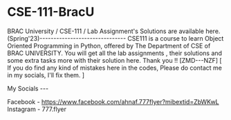 # CSE-111-BracU
BRAC University / CSE-111 / Lab Assignment's Solutions are available here. (Spring'23)-------------------------------
CSE111 is a course to learn Object Oriented Programming in Python, offered by The Department of CSE of BRAC UNIVERSITY. You will get all the lab assignments , their solutions and some extra tasks more with their solution here. Thank you !! [ZMD---NZF] [ If you do find any kind of mistakes here in the codes, Please do contact me in my socials, I'll fix them. ]

My Socials ---

Facebook - https://www.facebook.com/ahnaf.777flyer?mibextid=ZbWKwL Instagram - 777.flyer
